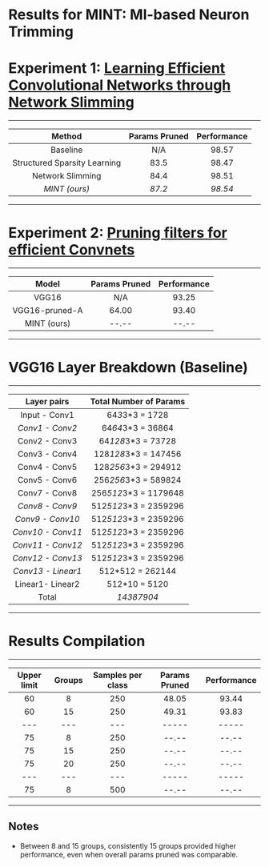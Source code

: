# Results for MINT: MI-based Neuron Trimming

# Experiment 1: [Learning Efficient Convolutional Networks through Network Slimming](http://openaccess.thecvf.com/content_ICCV_2017/papers/Liu_Learning_Efficient_Convolutional_ICCV_2017_paper.pdf)

--------------------------------------------------------------
| Method                       | Params Pruned | Performance |
|:----------------------------:|:-------------:|:-----------:|
| Baseline                     |       N/A     |    98.57    |
| Structured Sparsity Learning |       83.5    |    98.47    |
| Network Slimming             |       84.4    |    98.51    |
| *MINT (ours)*                |      *87.2*   |   *98.54*   |
--------------------------------------------------------------

# Experiment 2: [Pruning filters for efficient Convnets](https://openreview.net/pdf?id=rJqFGTslg)


--------------------------------------------------------------
| Model                        | Params Pruned | Performance |
|:----------------------------:|:-------------:|:-----------:|
| VGG16                        |       N/A     |    93.25    |
| VGG16-pruned-A               |      64.00    |    93.40    |
| MINT (ours)                  |      --.--    |    --.--    | (My own baseline: 94.01)
--------------------------------------------------------------


# VGG16 Layer Breakdown (Baseline)
------------------------------------------------
| Layer pairs      |  Total Number of Params   |
|:----------------:|:-------------------------:|
| Input - Conv1    |     64*3*3*3    = 1728    |
|*Conv1 - Conv2*   |     64*64*3*3   = 36864   |
| Conv2 - Conv3    |     64*128*3*3  = 73728   |
| Conv3 - Conv4    |     128*128*3*3 = 147456  | 
| Conv4 - Conv5    |     128*256*3*3 = 294912  |
| Conv5 - Conv6    |     256*256*3*3 = 589824  | 
| Conv7 - Conv8    |     256*512*3*3 = 1179648 | 
|*Conv8 - Conv9*   |     512*512*3*3 = 2359296 | 
|*Conv9 - Conv10*  |     512*512*3*3 = 2359296 | 
|*Conv10 - Conv11* |     512*512*3*3 = 2359296 | 
|*Conv11 - Conv12* |     512*512*3*3 = 2359296 | 
|*Conv12 - Conv13* |     512*512*3*3 = 2359296 | 
|*Conv13 - Linear1*|     512*512     = 262144  |
| Linear1- Linear2 |     512*10      = 5120    |
| Total            |     *14387904*            | 
------------------------------------------------

# Results Compilation

------------------------------------------------------------------------------------------
| Upper limit  |   Groups     |  Samples per class  | Params Pruned   |    Performance   |
|:------------:|:------------:|:-------------------:|:---------------:|:----------------:|
|     60       |     8        |       250           |    48.05        |     93.44        |
|     60       |     15       |       250           |    49.31        |     93.83        |
|    ---       |    ---       |       ---           |    -----        |     -----        |
|     75       |     8        |       250           |    --.--        |     --.--        |
|     75       |     15       |       250           |    --.--        |     --.--        |
|     75       |     20       |       250           |    --.--        |     --.--        |
|    ---       |    ---       |       ---           |    -----        |     -----        |
|     75       |     8        |       500           |    --.--        |     --.--        |
------------------------------------------------------------------------------------------

## Notes
- Between 8 and 15 groups, consistently 15 groups provided higher performance, even when overall params pruned was comparable.
